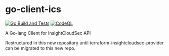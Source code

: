 # go-client-ics
[![Go Build and Tests](https://github.com/gstotts/go-client-ics/actions/workflows/go.yml/badge.svg?branch=master)](https://github.com/gstotts/go-client-ics/actions/workflows/go.yml)
[![CodeQL](https://github.com/gstotts/go-client-ics/actions/workflows/codeql.yml/badge.svg?branch=master)](https://github.com/gstotts/go-client-ics/actions/workflows/codeql.yml)

A Go-lang Client for InsightCloudSec API 

Restructured in this new repository until terraform-insightcloudsec-provider can be migrated to this new repo.